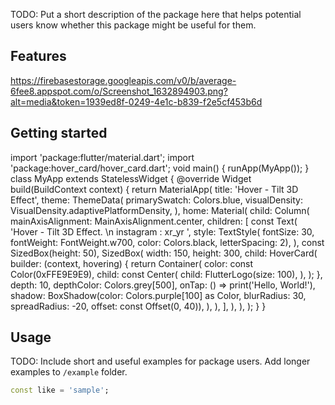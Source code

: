 <!-- 
This README describes the package. If you publish this package to pub.dev,
this README's contents appear on the landing page for your package.

For information about how to write a good package README, see the guide for
[writing package pages](https://dart.dev/guides/libraries/writing-package-pages). 

For general information about developing packages, see the Dart guide for
[creating packages](https://dart.dev/guides/libraries/create-library-packages)
and the Flutter guide for
[developing packages and plugins](https://flutter.dev/developing-packages). 
-->

TODO: Put a short description of the package here that helps potential users
know whether this package might be useful for them.

## Features

https://firebasestorage.googleapis.com/v0/b/average-6fee8.appspot.com/o/Screenshot_1632894903.png?alt=media&token=1939ed8f-0249-4e1c-b839-f2e5cf453b6d

## Getting started
import 'package:flutter/material.dart';
import 'package:hover_card/hover_card.dart';
void main() {
  runApp(MyApp());
}
class MyApp extends StatelessWidget {
  @override
  Widget build(BuildContext context) {
    return MaterialApp(
      title: 'Hover - Tilt 3D Effect',
      theme: ThemeData(
        primarySwatch: Colors.blue,
        visualDensity: VisualDensity.adaptivePlatformDensity,
      ),
      home: Material(
        child: Column(
          mainAxisAlignment: MainAxisAlignment.center,
          children: [
            const Text(
              'Hover - Tilt 3D Effect. \n   instagram : xr_yr ',
              style: TextStyle(
                  fontSize: 30,
                  fontWeight: FontWeight.w700,
                  color: Colors.black,
                  letterSpacing: 2),
            ),
            const SizedBox(height: 50),
            SizedBox(
              width: 150,
              height: 300,
              child: HoverCard(
                builder: (context, hovering) {
                  return Container(
                    color: const Color(0xFFE9E9E9),
                    child: const Center(
                      child: FlutterLogo(size: 100),
                    ),
                  );
                },
                depth: 10,
                depthColor: Colors.grey[500],
                onTap: () => print('Hello, World!'),
                shadow: BoxShadow(color: Colors.purple[100] as Color, blurRadius: 30, spreadRadius: -20, offset: const Offset(0, 40)),
              ),
            ),
          ],
        ),
      ),
    );
  }
}

## Usage

TODO: Include short and useful examples for package users. Add longer examples
to `/example` folder. 

```dart
const like = 'sample';
```


